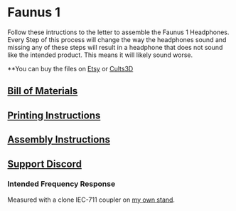# Faunus 1

Follow these intructions to the letter to assemble the Faunus 1 Headphones. Every Step of this process will change the way the headphones sound and missing any of these steps will result in a headphone that does not sound like the intended product. This means it will likely sound worse.

**You can buy the files on
[Etsy]() or [Cults3D]()

## [Bill of Materials]()

## [Printing Instructions]()

## [Assembly Instructions]()

## [Support Discord](https://discord.gg/fb4HdDvErF)

### Intended Frequency Response


Measured with a clone IEC-711 coupler on [my own stand](https://www.printables.com/model/506860-iec711-stand).

